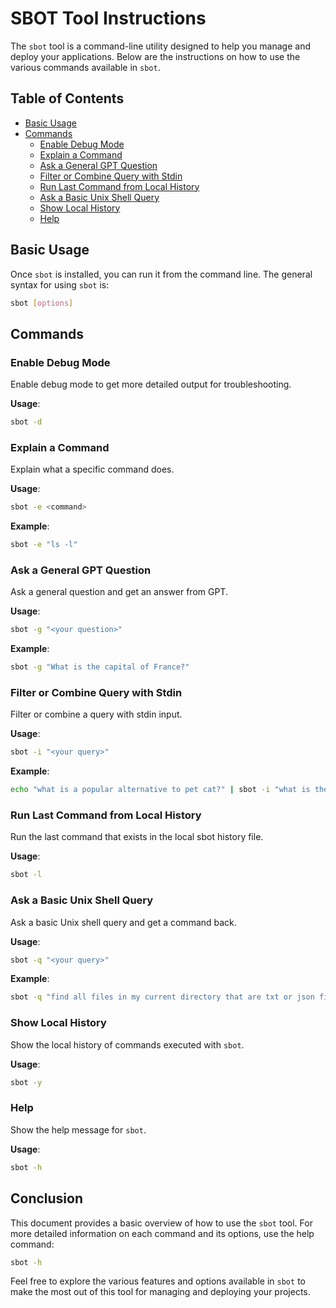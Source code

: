 
# SBOT Tool Instructions

The `sbot` tool is a command-line utility designed to help you manage and deploy your applications. Below are the instructions on how to use the various commands available in `sbot`.

## Table of Contents
- [Basic Usage](#basic-usage)
- [Commands](#commands)
  - [Enable Debug Mode](#enable-debug-mode)
  - [Explain a Command](#explain-a-command)
  - [Ask a General GPT Question](#ask-a-general-gpt-question)
  - [Filter or Combine Query with Stdin](#filter-or-combine-query-with-stdin)
  - [Run Last Command from Local History](#run-last-command-from-local-history)
  - [Ask a Basic Unix Shell Query](#ask-a-basic-unix-shell-query)
  - [Show Local History](#show-local-history)
  - [Help](#help)

## Basic Usage

Once `sbot` is installed, you can run it from the command line. The general syntax for using `sbot` is:

```sh
sbot [options]
```

## Commands

### Enable Debug Mode

Enable debug mode to get more detailed output for troubleshooting.

**Usage**:
```sh
sbot -d
```

### Explain a Command

Explain what a specific command does.

**Usage**:
```sh
sbot -e <command>
```

**Example**:
```sh
sbot -e "ls -l"
```

### Ask a General GPT Question

Ask a general question and get an answer from GPT.

**Usage**:
```sh
sbot -g "<your question>"
```

**Example**:
```sh
sbot -g "What is the capital of France?"
```

### Filter or Combine Query with Stdin

Filter or combine a query with stdin input.

**Usage**:
```sh
sbot -i "<your query>"
```

**Example**:
```sh
echo "what is a popular alternative to pet cat?" | sbot -i "what is the history of this animal?"
```

### Run Last Command from Local History

Run the last command that exists in the local sbot history file.

**Usage**:
```sh
sbot -l
```

### Ask a Basic Unix Shell Query

Ask a basic Unix shell query and get a command back.

**Usage**:
```sh
sbot -q "<your query>"
```

**Example**:
```sh
sbot -q "find all files in my current directory that are txt or json files"
```

### Show Local History

Show the local history of commands executed with `sbot`.

**Usage**:
```sh
sbot -y
```

### Help

Show the help message for `sbot`.

**Usage**:
```sh
sbot -h
```

## Conclusion

This document provides a basic overview of how to use the `sbot` tool. For more detailed information on each command and its options, use the help command:

```sh
sbot -h
```

Feel free to explore the various features and options available in `sbot` to make the most out of this tool for managing and deploying your projects.
